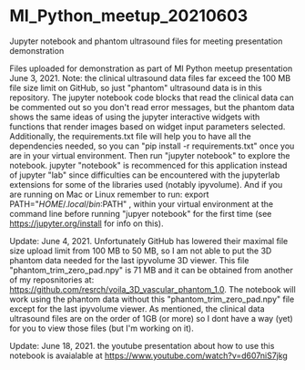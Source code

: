 # MI_Python_meetup_20210603
Jupyter notebook and phantom ultrasound files for meeting presentation demonstration

Files uploaded for demonstration as part of MI Python meetup presentation June 3, 2021. Note: the clinical ultrasound data files far exceed the 100 MB file size limit on GitHub, so just "phantom" ultrasound data is in this repository. The jupyter notebook code blocks that read the clinical data can be commented out so you don't read error messages, but the phantom data shows the same ideas of using the jupyter interactive widgets with functions that render images based on widget input parameters selected. Additionally, the requirements.txt file will help you to have all the dependencies needed, so you can "pip install -r requirements.txt" once you are in your virtual environment. Then run "jupyter notebook" to explore the notebook. jupyter "notebook" is recommenced for this application instead of jupyter "lab" since difficulties can be encountered with the jupyterlab extensions for some of the libraries used (notably ipyvolume).  And if you are running on Mac or Linux remember to run: export PATH="$HOME/.local/bin:$PATH" , within your virtual environment at the command line before running "jupyer notebook" for the first time (see https://jupyter.org/install for info on this).

Update: June 4, 2021. Unfortunately GitHub has lowered their maximal file size upload limit from 100 MB to 50 MB, so I am not able to put the 3D phantom data needed for the last ipyvolume 3D viewer. This file "phantom_trim_zero_pad.npy" is 71 MB and it can be obtained from another of my reposnitories at: https://github.com/resrch/voila_3D_vascular_phantom_1.0.
The notebook will work using the phantom data without this "phantom_trim_zero_pad.npy" file except for the last ipyvolume viewer. As mentioned, the clinical data ultrasound files are on the order of 1GB (or more) so I dont have a way (yet) for you to view those files (but I'm working on it).

Update: June 18, 2021. the youtube presentation about how to use this notebook is avaialable at https://www.youtube.com/watch?v=d607niS7jkg
